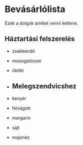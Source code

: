 # Bevásárlólista
Ezek a dolgok amiket venni kellene.

## Háztartási felszerelés
- zsebkendő
- mosogatószer
- öblítő

- ## Melegszendvicshez
- kenyér
- felvágott
- margarin
- sajt
- majonéz

